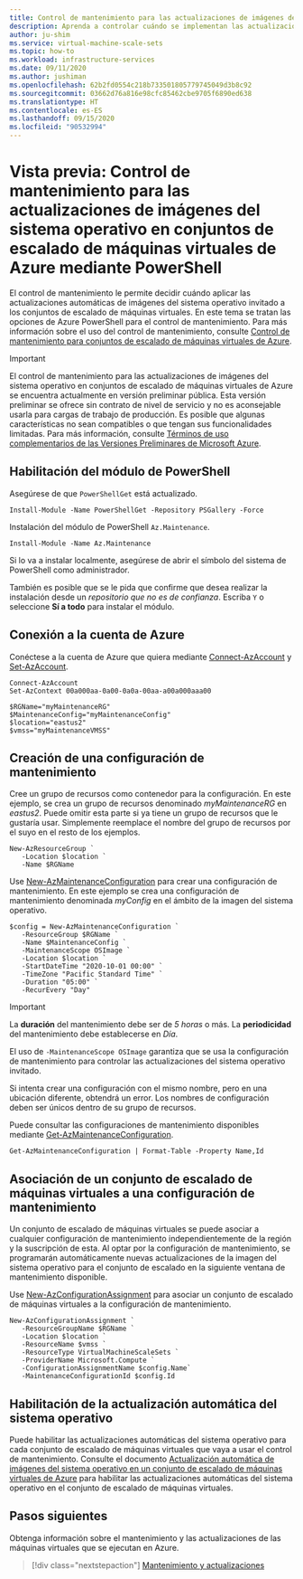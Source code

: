 ```yaml
---
title: Control de mantenimiento para las actualizaciones de imágenes del sistema operativo en conjuntos de escalado de máquinas virtuales de Azure mediante PowerShell
description: Aprenda a controlar cuándo se implementan las actualizaciones automáticas de las imágenes del sistema operativo en los conjuntos de escalado de máquinas virtuales de Azure mediante el control de mantenimiento y PowerShell.
author: ju-shim
ms.service: virtual-machine-scale-sets
ms.topic: how-to
ms.workload: infrastructure-services
ms.date: 09/11/2020
ms.author: jushiman
ms.openlocfilehash: 62b2fd0554c218b733501805779745049d3b8c92
ms.sourcegitcommit: 03662d76a816e98cfc85462cbe9705f6890ed638
ms.translationtype: HT
ms.contentlocale: es-ES
ms.lasthandoff: 09/15/2020
ms.locfileid: "90532994"
---
```

# <a name="preview-maintenance-control-for-os-image-upgrades-on-azure-virtual-machine-scale-sets-using-powershell"></a>Vista previa: Control de mantenimiento para las actualizaciones de imágenes del sistema operativo en conjuntos de escalado de máquinas virtuales de Azure mediante PowerShell

El control de mantenimiento le permite decidir cuándo aplicar las actualizaciones automáticas de imágenes del sistema operativo invitado a los conjuntos de escalado de máquinas virtuales. En este tema se tratan las opciones de Azure PowerShell para el control de mantenimiento. Para más información sobre el uso del control de mantenimiento, consulte [Control de mantenimiento para conjuntos de escalado de máquinas virtuales de Azure](virtual-machine-scale-sets-maintenance-control.md).

> [!IMPORTANT]
> El control de mantenimiento para las actualizaciones de imágenes del sistema operativo en conjuntos de escalado de máquinas virtuales de Azure se encuentra actualmente en versión preliminar pública.
> Esta versión preliminar se ofrece sin contrato de nivel de servicio y no es aconsejable usarla para cargas de trabajo de producción. Es posible que algunas características no sean compatibles o que tengan sus funcionalidades limitadas.
> Para más información, consulte [Términos de uso complementarios de las Versiones Preliminares de Microsoft Azure](https://azure.microsoft.com/support/legal/preview-supplemental-terms/).


## <a name="enable-the-powershell-module"></a>Habilitación del módulo de PowerShell

Asegúrese de que `PowerShellGet` está actualizado.    

```azurepowershell-interactive  
Install-Module -Name PowerShellGet -Repository PSGallery -Force 
``` 

Instalación del módulo de PowerShell `Az.Maintenance`.     

```azurepowershell-interactive  
Install-Module -Name Az.Maintenance
``` 

Si lo va a instalar localmente, asegúrese de abrir el símbolo del sistema de PowerShell como administrador.

También es posible que se le pida que confirme que desea realizar la instalación desde un *repositorio que no es de confianza*. Escriba `Y` o seleccione **Sí a todo** para instalar el módulo.

## <a name="connect-to-an-azure-account"></a>Conexión a la cuenta de Azure

Conéctese a la cuenta de Azure que quiera mediante [Connect-AzAccount](https://docs.microsoft.com/powershell/module/az.accounts/connect-azaccount) y [Set-AzAccount](https://docs.microsoft.com/powershell/module/az.accounts/set-azcontext).

```azurepowershell-interactive
Connect-AzAccount
Set-AzContext 00a000aa-0a00-0a0a-00aa-a00a000aaa00

$RGName="myMaintenanceRG"
$MaintenanceConfig="myMaintenanceConfig"
$location="eastus2"
$vmss="myMaintenanceVMSS"
```

## <a name="create-a-maintenance-configuration"></a>Creación de una configuración de mantenimiento

Cree un grupo de recursos como contenedor para la configuración. En este ejemplo, se crea un grupo de recursos denominado *myMaintenanceRG* en  *eastus2*. Puede omitir esta parte si ya tiene un grupo de recursos que le gustaría usar. Simplemente reemplace el nombre del grupo de recursos por el suyo en el resto de los ejemplos.

```azurepowershell-interactive
New-AzResourceGroup `
   -Location $location `
   -Name $RGName
```

Use [New-AzMaintenanceConfiguration](/powershell/module/az.maintenance/new-azmaintenanceconfiguration) para crear una configuración de mantenimiento. En este ejemplo se crea una configuración de mantenimiento denominada *myConfig* en el ámbito de la imagen del sistema operativo. 

```azurepowershell-interactive
$config = New-AzMaintenanceConfiguration `
   -ResourceGroup $RGName `
   -Name $MaintenanceConfig `
   -MaintenanceScope OSImage `
   -Location $location `
   -StartDateTime "2020-10-01 00:00" `
   -TimeZone "Pacific Standard Time" `
   -Duration "05:00" `
   -RecurEvery "Day"
```

> [!IMPORTANT]
> La **duración** del mantenimiento debe ser de *5 horas* o más. La **periodicidad** del mantenimiento debe establecerse en *Día*.

El uso de `-MaintenanceScope OSImage` garantiza que se usa la configuración de mantenimiento para controlar las actualizaciones del sistema operativo invitado.

Si intenta crear una configuración con el mismo nombre, pero en una ubicación diferente, obtendrá un error. Los nombres de configuración deben ser únicos dentro de su grupo de recursos.

Puede consultar las configuraciones de mantenimiento disponibles mediante [Get-AzMaintenanceConfiguration](/powershell/module/az.maintenance/get-azmaintenanceconfiguration).

```azurepowershell-interactive
Get-AzMaintenanceConfiguration | Format-Table -Property Name,Id
```

## <a name="associate-your-virtual-machine-scale-set-to-the-maintenance-configuration"></a>Asociación de un conjunto de escalado de máquinas virtuales a una configuración de mantenimiento

Un conjunto de escalado de máquinas virtuales se puede asociar a cualquier configuración de mantenimiento independientemente de la región y la suscripción de esta. Al optar por la configuración de mantenimiento, se programarán automáticamente nuevas actualizaciones de la imagen del sistema operativo para el conjunto de escalado en la siguiente ventana de mantenimiento disponible.

Use [New-AzConfigurationAssignment](/powershell/module/az.maintenance/new-azconfigurationassignment) para asociar un conjunto de escalado de máquinas virtuales a la configuración de mantenimiento.

```azurepowershell-interactive
New-AzConfigurationAssignment `
   -ResourceGroupName $RGName `
   -Location $location `
   -ResourceName $vmss `
   -ResourceType VirtualMachineScaleSets `
   -ProviderName Microsoft.Compute `
   -ConfigurationAssignmentName $config.Name`
   -MaintenanceConfigurationId $config.Id
``` 

## <a name="enable-automatic-os-upgrade"></a>Habilitación de la actualización automática del sistema operativo

Puede habilitar las actualizaciones automáticas del sistema operativo para cada conjunto de escalado de máquinas virtuales que vaya a usar el control de mantenimiento. Consulte el documento [Actualización automática de imágenes del sistema operativo en un conjunto de escalado de máquinas virtuales de Azure](../virtual-machine-scale-sets/virtual-machine-scale-sets-automatic-upgrade.md) para habilitar las actualizaciones automáticas del sistema operativo en el conjunto de escalado de máquinas virtuales. 


## <a name="next-steps"></a>Pasos siguientes

Obtenga información sobre el mantenimiento y las actualizaciones de las máquinas virtuales que se ejecutan en Azure.

> [!div class="nextstepaction"]
> [Mantenimiento y actualizaciones](maintenance-and-updates.md)
